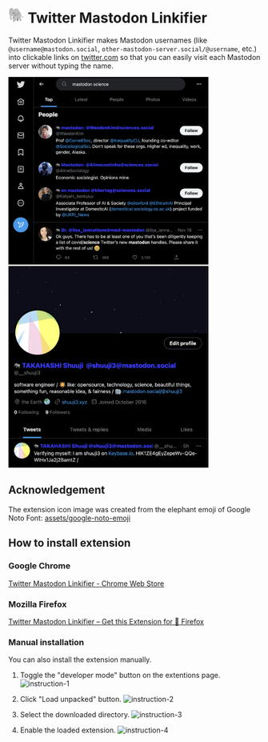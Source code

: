 ﻿# ![elephant emoji](assets/32.png) Twitter Mastodon Linkifier

Twitter Mastodon Linkifier makes Mastodon usernames (like `@username@mastodon.social`, `other-mastodon-server.social/@username`, etc.) into clickable links on [twitter.com](https://twitter.com) so that you can easily visit each Mastodon server without typing the name.

<img width="400" alt="Example of a search result with the extension" src="./assets/example-1.png"> <img width="400" alt="Example of a profile page with the extension" src="./assets/example-2.png">

## Acknowledgement

The extension icon image was created from the elephant emoji of Google Noto Font: [assets/google-noto-emoji](assets/google-noto-emoji)

## How to install extension

### Google Chrome

[Twitter Mastodon Linkifier - Chrome Web Store](https://chrome.google.com/webstore/detail/twitter-mastodon-linkifie/cmbdalihhbnchjenkhnckmokhginmpfd)

### Mozilla Firefox

[Twitter Mastodon Linkifier – Get this Extension for 🦊 Firefox](https://addons.mozilla.org/firefox/addon/twitter-mastodon-linkifier/)

### Manual installation

You can also install the extension manually.

1. Toggle the "developer mode" button on the extentions page.
![instruction-1](assets/intro-1.png)

2. Click "Load unpacked" button.
![instruction-2](assets/intro-2.png)

3. Select the downloaded directory.
![instruction-3](assets/intro-3.png)

4. Enable the loaded extension.
![instruction-4](assets/intro-4.png)
